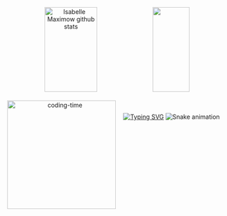 <div align="center">  
  <img width="49%" height="195px" src="https://github-readme-stats.vercel.app/api?username=Isabelle-maximow&show_icons=true&count_private=true&hide_border=true&title_color=5d5fe8&icon_color=5d5fe8&text_color=c9d1d9&bg_color=0d1117" alt="Isabelle Maximow github stats" /> 
  <img width="41%" height="195px" src="https://github-readme-stats.vercel.app/api/top-langs/?username=Isabelle-maximow&layout=compact&hide_border=true&title_color=5d5fe8&text_color=5d5fe8&bg_color=0d1117" />
</div>



   
<div align="center"> 
 <div style="display: inline_block"><br>
    <img align="left" height="250" alt="coding-time" src="devGif.gif">

  

 </div>
<div>

##


[![Typing SVG](https://readme-typing-svg.demolab.com?font=Fira+Code&pause=1000&color=F73C36&center=falso&vCenter=falso&repeat=verdadeiro&random=falso&width=435&lines=Ol%C3%A1%2C+me+chamo+Isabelle;Desenvolvedora+Python)](https://git.io/typing-svg)
![Snake animation](https://github.com/LuigiGF/LuigiGF/blob/output/github-contribution-grid-snake.svg)

  
